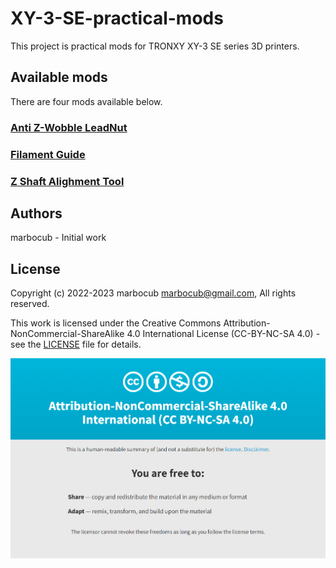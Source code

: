 # XY-3-SE-practical-mods

This project is practical mods for TRONXY XY-3 SE series 3D printers.

## Available mods

There are four mods available below.

### [Anti Z-Wobble LeadNut](Anti-Z-Wobble-LeadNut)

### [Filament Guide](Filament-Guide)

### [Z Shaft Alighment Tool](Z-Shaft-Alignment-Tool)

## Authors

marbocub - Initial work

## License

Copyright (c) 2022-2023 marbocub marbocub@gmail.com, All rights reserved.

This work is licensed under the Creative Commons Attribution-NonCommercial-ShareAlike 4.0 International License (CC-BY-NC-SA 4.0) - see the [LICENSE](LICENSE) file for details.

<a rel="license" href="http://creativecommons.org/licenses/by-nc-sa/4.0/">
<img alt="Creative Commons License" style="border-width:0" src="Images/CC-BY-NC-SA-4.0.png" /></a>
